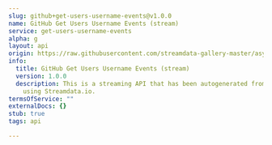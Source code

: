 ```yaml
---
slug: github+get-users-username-events@v1.0.0
name: GitHub Get Users Username Events (stream)
service: get-users-username-events
alpha: g
layout: api
origin: https://raw.githubusercontent.com/streamdata-gallery-master/asyncapi/master/_listings/github/github-get-users-username-events-stream-async.md
info:
  title: GitHub Get Users Username Events (stream)
  version: 1.0.0
  description: This is a streaming API that has been autogenerated from the GitHub
    using Streamdata.io.
termsOfService: ""
externalDocs: {}
stub: true
tags: api

---
```

